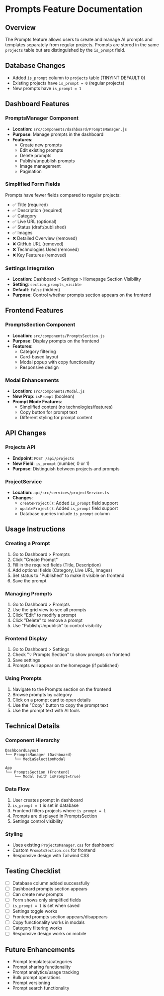 # Prompts Feature Documentation

## Overview
The Prompts feature allows users to create and manage AI prompts and templates separately from regular projects. Prompts are stored in the same `projects` table but are distinguished by the `is_prompt` field.

## Database Changes
- Added `is_prompt` column to `projects` table (TINYINT DEFAULT 0)
- Existing projects have `is_prompt = 0` (regular projects)
- New prompts have `is_prompt = 1`

## Dashboard Features

### PromptsManager Component
- **Location**: `src/components/dashboard/PromptsManager.js`
- **Purpose**: Manage prompts in the dashboard
- **Features**:
  - Create new prompts
  - Edit existing prompts
  - Delete prompts
  - Publish/unpublish prompts
  - Image management
  - Pagination

### Simplified Form Fields
Prompts have fewer fields compared to regular projects:
- ✅ Title (required)
- ✅ Description (required)
- ✅ Category
- ✅ Live URL (optional)
- ✅ Status (draft/published)
- ✅ Images
- ❌ Detailed Overview (removed)
- ❌ GitHub URL (removed)
- ❌ Technologies Used (removed)
- ❌ Key Features (removed)

### Settings Integration
- **Location**: Dashboard > Settings > Homepage Section Visibility
- **Setting**: `section_prompts_visible`
- **Default**: `false` (hidden)
- **Purpose**: Control whether prompts section appears on the frontend

## Frontend Features

### PromptsSection Component
- **Location**: `src/components/PromptsSection.js`
- **Purpose**: Display prompts on the frontend
- **Features**:
  - Category filtering
  - Card-based layout
  - Modal popup with copy functionality
  - Responsive design

### Modal Enhancements
- **Location**: `src/components/Modal.js`
- **New Prop**: `isPrompt` (boolean)
- **Prompt Mode Features**:
  - Simplified content (no technologies/features)
  - Copy button for prompt text
  - Different styling for prompt content

## API Changes

### Projects API
- **Endpoint**: `POST /api/projects`
- **New Field**: `is_prompt` (number, 0 or 1)
- **Purpose**: Distinguish between projects and prompts

### ProjectService
- **Location**: `api/src/services/projectService.ts`
- **Changes**:
  - `createProject()`: Added `is_prompt` field support
  - `updateProject()`: Added `is_prompt` field support
  - Database queries include `is_prompt` column

## Usage Instructions

### Creating a Prompt
1. Go to Dashboard > Prompts
2. Click "Create Prompt"
3. Fill in the required fields (Title, Description)
4. Add optional fields (Category, Live URL, Images)
5. Set status to "Published" to make it visible on frontend
6. Save the prompt

### Managing Prompts
1. Go to Dashboard > Prompts
2. Use the grid view to see all prompts
3. Click "Edit" to modify a prompt
4. Click "Delete" to remove a prompt
5. Use "Publish/Unpublish" to control visibility

### Frontend Display
1. Go to Dashboard > Settings
2. Check "💡 Prompts Section" to show prompts on frontend
3. Save settings
4. Prompts will appear on the homepage (if published)

### Using Prompts
1. Navigate to the Prompts section on the frontend
2. Browse prompts by category
3. Click on a prompt card to open details
4. Use the "Copy" button to copy the prompt text
5. Use the prompt text with AI tools

## Technical Details

### Component Hierarchy
```
DashboardLayout
└── PromptsManager (Dashboard)
    └── MediaSelectionModal

App
└── PromptsSection (Frontend)
    └── Modal (with isPrompt=true)
```

### Data Flow
1. User creates prompt in dashboard
2. `is_prompt = 1` is set in database
3. Frontend filters projects where `is_prompt = 1`
4. Prompts are displayed in PromptsSection
5. Settings control visibility

### Styling
- Uses existing `ProjectsManager.css` for dashboard
- Custom `PromptsSection.css` for frontend
- Responsive design with Tailwind CSS

## Testing Checklist

- [ ] Database column added successfully
- [ ] Dashboard prompts section appears
- [ ] Can create new prompts
- [ ] Form shows only simplified fields
- [ ] `is_prompt = 1` is set when saved
- [ ] Settings toggle works
- [ ] Frontend prompts section appears/disappears
- [ ] Copy functionality works in modals
- [ ] Category filtering works
- [ ] Responsive design works on mobile

## Future Enhancements

- Prompt templates/categories
- Prompt sharing functionality
- Prompt analytics/usage tracking
- Bulk prompt operations
- Prompt versioning
- Prompt search functionality 